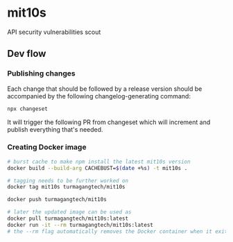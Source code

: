 # mit10s

API security vulnerabilities scout

## Dev flow

### Publishing changes

Each change that should be followed by a release version should be accompanied by the following changelog-generating command:

```sh
npx changeset
```

It will trigger the following PR from changeset which will increment and publish everything that's needed.

### Creating Docker image

```sh
# burst cache to make npm install the latest mit10s version
docker build --build-arg CACHEBUST=$(date +%s) -t mit10s .

# tagging needs to be further worked on
docker tag mit10s turmagangtech/mit10s

docker push turmagangtech/mit10s

# later the updated image can be used as
docker pull turmagangtech/mit10s:latest
docker run -it --rm turmagangtech/mit10s:latest
# the --rm flag automatically removes the Docker container when it exits 
```
